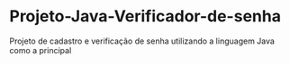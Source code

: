 # Projeto-Java-Verificador-de-senha
Projeto de cadastro e verificação de senha utilizando a linguagem Java como a principal
